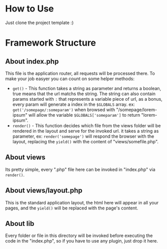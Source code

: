 How to Use
==========

Just clone the project template :)

Framework Structure
===================

About index.php
---------------
This file is the application router, all requests will be processed there. To make your job easyer you can count on some helper methods:

* `get()` - This function takes a string as parameter and returns a boolean, true means that the url matchs the string. The string can also contain params started with `:` that represents a variable piece of url, as a bonus, every param will generate a index in the `$GLOBALS` array. ex: `get('/somepage/:someparam')` when browsed with "/somepage/lorem-ipsum" will allow the variable `$GLOBALS['someparam']` to return "lorem-ipsum".
* `render()` - This function decides which file from the views folder will be rendered in the layout and serve for the invoked url. it takes a string as parameter, ex: `render('somepage')` will respond the browser with the layout, replacing the `yield()` with the content of "views/somefile.php".

About views
-----------
Its pretty simple, every ".php" file here can be invoked in "index.php" via `render()`.

About views/layout.php
----------------------
This is the standard application layout, the html here will appear in all your pages, and the `yield()` will be replaced with the page's content.

About lib
---------
Every folder or file in this directory will be invoked before executing the code in the "index.php", so if you have to use any plugin, just drop it here.
